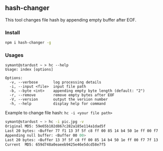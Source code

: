 ## hash-changer

This tool changes file hash by appending empty buffer after EOF.

### Install

```bash
npm i hash-changer -g
```

### Usages

```
symant@stardust ~ > hc --help
Usage: index [options]

Options:
  -v, --verbose       log processing details
  -i, --input <file>  input file path
  -b, --byte <int>    appending empty byte length (default: "2")
  -r, --remove        remove empty bytes after EOF
  -V, --version       output the version number
  -h, --help          display help for command
```

Example to change file hash: `hc -i <your file path>`

```bash
symant@stardust ~ > hc -i pic.jpg -v
Original MD5: 59e65b102d867c282a185e114a1dad5f
Last 20 bytes: <Buffer 77 f1 13 3f 5f c8 ff 00 85 14 b4 50 1e ff 00 f7 7f 13 ff d9>
Appending null buffer: <Buffer 00 00>
Last 20 bytes: <Buffer 13 3f 5f c8 ff 00 85 14 b4 50 1e ff 00 f7 7f 13 ff d9 00 00>
Current  MD5: 659d748a0eaeeb9425e46e5dcd58e7f5
```
